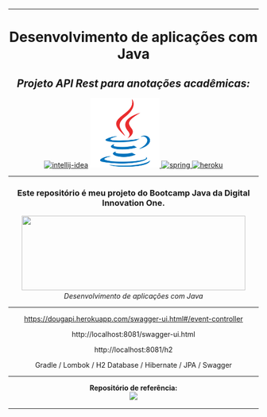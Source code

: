 <hr/>
<div align="center">
	<h1>Desenvolvimento de aplicações com Java</h1>
	<h2><i>Projeto API Rest para anotações acadêmicas:</i></h2>
	<a href="https://www.jetbrains.com/idea/" target="_blank"><img src="https://img.icons8.com/color/96/000000/intellij-idea.png" alt="intellij-idea" width="140" height="140"/></a>
	<a href="https://www.java.com" target="_blank"> <img src="https://raw.githubusercontent.com/devicons/devicon/master/icons/java/java-original.svg" alt="java" width="140" height="140"/> </a>
	<a href="https://start.spring.io/" target="_blank"> <img src="https://www.vectorlogo.zone/logos/springio/springio-icon.svg" alt="spring" width="140" height="140"/> </a>
	<a href="https://heroku.com" target="_blank"> <img src="https://www.vectorlogo.zone/logos/heroku/heroku-icon.svg" alt="heroku" width="140" height="140"/> </a>  <hr/>     
	<h3>Este repositório é meu projeto do Bootcamp Java da Digital Innovation One.</h3>
	<a href="https://digitalinnovation.one/sign-in"><img src="https://hermes.digitalinnovation.one/site/images/logo-footer.png" width="450" height="150"></a>
	<i>Desenvolvimento de aplicações com Java</i>

<hr/>

https://dougapi.herokuapp.com/swagger-ui.html#/event-controller


http://localhost:8081/swagger-ui.html

http://localhost:8081/h2

Gradle /   Lombok   /   H2 Database  /   Hibernate   /   JPA   /  Swagger 
</div>
<hr/>
<div align="center">
    <b>Repositório de referência:</b><br>
    <a href="https://github.com/rpeleias/personapi_digital_innovation_one"><img src="https://img.icons8.com/ios-filled/50/000000/github.png"/></a>
    <hr/>
</div>
